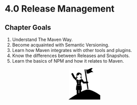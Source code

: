 # 4.0 Release Management

## Chapter Goals
 1. Understand The Maven Way.
 2. Become acquainted with Semantic Versioning.
 3. Learn how Maven integrates with other tools and plugins.
 4. Know the differences between Releases and Snapshots.
 5. Learn the basics of NPM and how it relates to Maven.

<center>

  ![](img4/goals.png)

</center>
